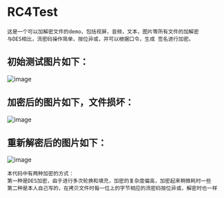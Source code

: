 # RC4Test
```
这是一个可以加解密文件的demo，包括视屏，音频，文本，图片等所有文件的加解密
与DES相比，流密码操作简单，按位异或，并可以根据口令，生成 签名进行加密。
```
## 初始测试图片如下：
![image](https://github.com/SmartXiaoMing001/RC4Test/raw/master/pictures/pic.jpg)
## 加密后的图片如下，文件损坏：
![image](https://github.com/SmartXiaoMing001/RC4Test/raw/master/pictures/文件损坏.jpg)
## 重新解密后的图片如下：
![image](https://github.com/SmartXiaoMing001/RC4Test/raw/master/pictures/decFile.jpg)

```
本代码中有两种加密的方式：
第一种是DES加密，由于进行多次轮换和填充，加密的复杂度偏高，加密起来稍微耗时一些
第二种是本人自己写的，在拷贝文件时每一位上的字节相应的流密码按位异或，解密时也一样
```
